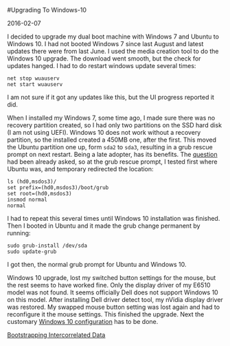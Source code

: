 #Upgrading To Windows-10

2016-02-07

I decided to upgrade my dual boot machine with Windows 7 and Ubuntu to Windows 10. I had not booted Windows 7 since last August and latest updates there were from last June. I used the media creation tool to do the Windows 10 upgrade. The download went smooth, but the check for updates hanged. I had to do restart windows update several times:

```
net stop wuauserv
net start wuauserv
```

I am not sure if it got any updates like this, but the UI progress reported it did.

When I installed my Windows 7, some time ago, I made sure there was no recovery partition created, so I had only two partitions on the SSD hard disk (I am not using UEFI). Windows 10 does not work without a recovery partition, so the installed created a 450MB one, after the first. This moved the Ubuntu partition one up, form `sda2` to `sda3`, resulting in a grub rescue prompt on next restart. Being a late adopter, has its benefits. The [question](https://askubuntu.com/questions/654316/windows-10-and-ubuntu-dual-boot/654994#654994) had been already asked, so at the grub rescue prompt, I tested first where Ubuntu was, and temporary redirected the location:

```
ls (hd0,msdos3)/
set prefix=(hd0,msdos3)/boot/grub
set root=(hd0,msdos3)
insmod normal
normal
```

I had to repeat this several times until Windows 10 installation was finished. Then I booted in Ubuntu and it made the grub change permanent by running:

```
sudo grub-install /dev/sda
sudo update-grub
```

I got then, the normal grub prompt for Ubuntu and Windows 10.

Windows 10 upgrade, lost my switched button settings for the mouse, but the rest seems to have worked fine. Only the display driver of my E6510 model was not found. It seems officially Dell does not support Windows 10 on this model. After installing Dell driver detect tool, my nVidia display driver was restored. My swapped mouse button setting was lost again and had to reconfigure it the mouse settings. This finished the upgrade. Next the customary [Windows 10 configuration](
https://www.reddit.com/r/Windows10/comments/3f38ed/guide_how_to_disable_data_logging_in_w10/) has to be done.


<ins class='nfooter'><a id='fnext' href='#blog/2016/2016-02-03-Bootstrapping-Intercorrelated-Data.md'>Bootstrapping Intercorrelated Data</a></ins>

